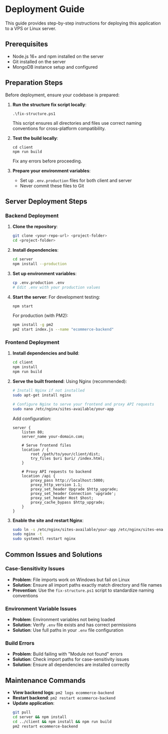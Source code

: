 # Deployment Guide

This guide provides step-by-step instructions for deploying this application to a VPS or Linux server.

## Prerequisites

- Node.js 16+ and npm installed on the server
- Git installed on the server
- MongoDB instance setup and configured

## Preparation Steps

Before deployment, ensure your codebase is prepared:

1. **Run the structure fix script locally**:
   ```
   .\fix-structure.ps1
   ```
   This script ensures all directories and files use correct naming conventions for cross-platform compatibility.

2. **Test the build locally**:
   ```
   cd client
   npm run build
   ```
   Fix any errors before proceeding.

3. **Prepare your environment variables**:
   - Set up `.env.production` files for both client and server
   - Never commit these files to Git

## Server Deployment Steps

### Backend Deployment

1. **Clone the repository**:
   ```bash
   git clone <your-repo-url> <project-folder>
   cd <project-folder>
   ```

2. **Install dependencies**:
   ```bash
   cd server
   npm install --production
   ```

3. **Set up environment variables**:
   ```bash
   cp .env.production .env
   # Edit .env with your production values
   ```

4. **Start the server**:
   For development testing:
   ```bash
   npm start
   ```
   
   For production (with PM2):
   ```bash
   npm install -g pm2
   pm2 start index.js --name "ecommerce-backend"
   ```

### Frontend Deployment

1. **Install dependencies and build**:
   ```bash
   cd client
   npm install
   npm run build
   ```

2. **Serve the built frontend**:
   Using Nginx (recommended):
   ```bash
   # Install Nginx if not installed
   sudo apt-get install nginx
   
   # Configure Nginx to serve your frontend and proxy API requests
   sudo nano /etc/nginx/sites-available/your-app
   ```
   
   Add configuration:
   ```
   server {
       listen 80;
       server_name your-domain.com;
       
       # Serve frontend files
       location / {
           root /path/to/your/client/dist;
           try_files $uri $uri/ /index.html;
       }
       
       # Proxy API requests to backend
       location /api {
           proxy_pass http://localhost:5000;
           proxy_http_version 1.1;
           proxy_set_header Upgrade $http_upgrade;
           proxy_set_header Connection 'upgrade';
           proxy_set_header Host $host;
           proxy_cache_bypass $http_upgrade;
       }
   }
   ```
   
3. **Enable the site and restart Nginx**:
   ```bash
   sudo ln -s /etc/nginx/sites-available/your-app /etc/nginx/sites-enabled/
   sudo nginx -t
   sudo systemctl restart nginx
   ```

## Common Issues and Solutions

### Case-Sensitivity Issues

- **Problem**: File imports work on Windows but fail on Linux
- **Solution**: Ensure all import paths exactly match directory and file names
- **Prevention**: Use the `fix-structure.ps1` script to standardize naming conventions

### Environment Variable Issues

- **Problem**: Environment variables not being loaded
- **Solution**: Verify `.env` file exists and has correct permissions
- **Solution**: Use full paths in your `.env` file configuration

### Build Errors

- **Problem**: Build failing with "Module not found" errors
- **Solution**: Check import paths for case-sensitivity issues
- **Solution**: Ensure all dependencies are installed correctly

## Maintenance Commands

- **View backend logs**: `pm2 logs ecommerce-backend`
- **Restart backend**: `pm2 restart ecommerce-backend`
- **Update application**:
  ```bash
  git pull
  cd server && npm install
  cd ../client && npm install && npm run build
  pm2 restart ecommerce-backend
  ``` 